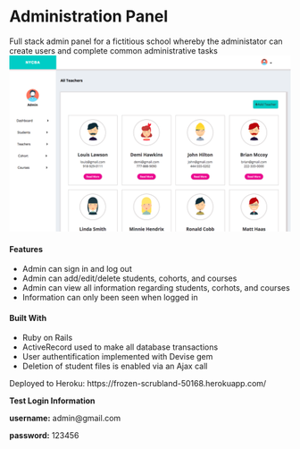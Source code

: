 # Administration Panel
Full stack admin panel for a fictitious school whereby the administator can create users and complete common administrative tasks
<img src="/images/panel.png">

<h4>Features</h4>
<ul>
  <li>Admin can sign in and log out</li>
  <li>Admin can add/edit/delete students, cohorts, and courses</li>
  <li>Admin can view all information regarding students, corhots, and courses</li>
  <li>Information can only been seen when logged in</li>
</ul>

<h4>Built With</h4>
<ul>
  <li>Ruby on Rails</li>
  <li>ActiveRecord used to make all database transactions</li>
  <li>User authentification implemented with Devise gem</li>
  <li>Deletion of student files is enabled via an Ajax call</li>
</ul>

<p>Deployed to Heroku: https://frozen-scrubland-50168.herokuapp.com/</p>
<p><strong>Test Login Information</strong></p>
<div>
<p><strong>username:</strong> admin@gmail.com</p>
<p><strong>password:</strong> 123456</p>
</div>
